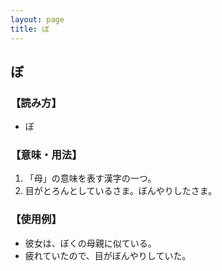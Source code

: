 ```yaml
---
layout: page
title: ぼ
---
```

## ぼ

### 【読み方】

- ぼ

### 【意味・用法】

1. 「母」の意味を表す漢字の一つ。
2. 目がとろんとしているさま。ぼんやりしたさま。

### 【使用例】

- 彼女は、ぼくの母親に似ている。
- 疲れていたので、目がぼんやりしていた。